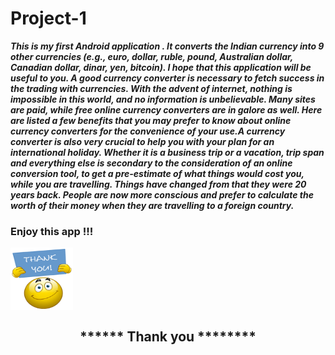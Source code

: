 # Project-1

**_This is my first Android application . It converts the Indian currency into 9 other currencies (e.g., euro, dollar, ruble, pound, Australian dollar, Canadian dollar, dinar, yen, bitcoin). I hope that this application will be useful to you. A good currency converter is necessary to fetch success in the trading with currencies. With the advent of internet, nothing is impossible in this world, and no information is unbelievable. Many sites are paid, while free online currency converters are in galore as well. Here are listed a few benefits that you may prefer to know about online currency converters for the convenience of your use.A currency converter is also very crucial to help you with your plan for an international holiday. Whether it is a business trip or a vacation, trip span and everything else is secondary to the consideration of an online conversion tool, to get a pre-estimate of what things would cost you, while you are travelling. Things have changed from that they were 20 years back. People are now more conscious and prefer to calculate the worth of their money when they are travelling to a foreign country._**

   ###       Enjoy this app !!!                                                 

                                           
<img align='center' width="100" height="100" src="thank.gif">
 <h2 align='center'>                         ******  Thank you  ******** 
